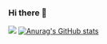 ### Hi there 👋

<!--
**alyonastartseva/alyonastartseva** is a ✨ _special_ ✨ repository because its `README.md` (this file) appears on your GitHub profile.

Here are some ideas to get you started:

- 🔭 I’m currently working on ...
- 🌱 I’m currently learning ...
- 👯 I’m looking to collaborate on ...
- 🤔 I’m looking for help with ...
- 💬 Ask me about ...
- 📫 How to reach me: ...
- 😄 Pronouns: ...
- ⚡ Fun fact: ...
-->

![](https://github.com/alyonastartseva/github-stats/blob/master/generated/overview.svg)
[![Anurag's GitHub stats](https://github-readme-stats.vercel.app/api?username=alyonastartseva)](https://github.com/anuraghazra/github-readme-stats)
